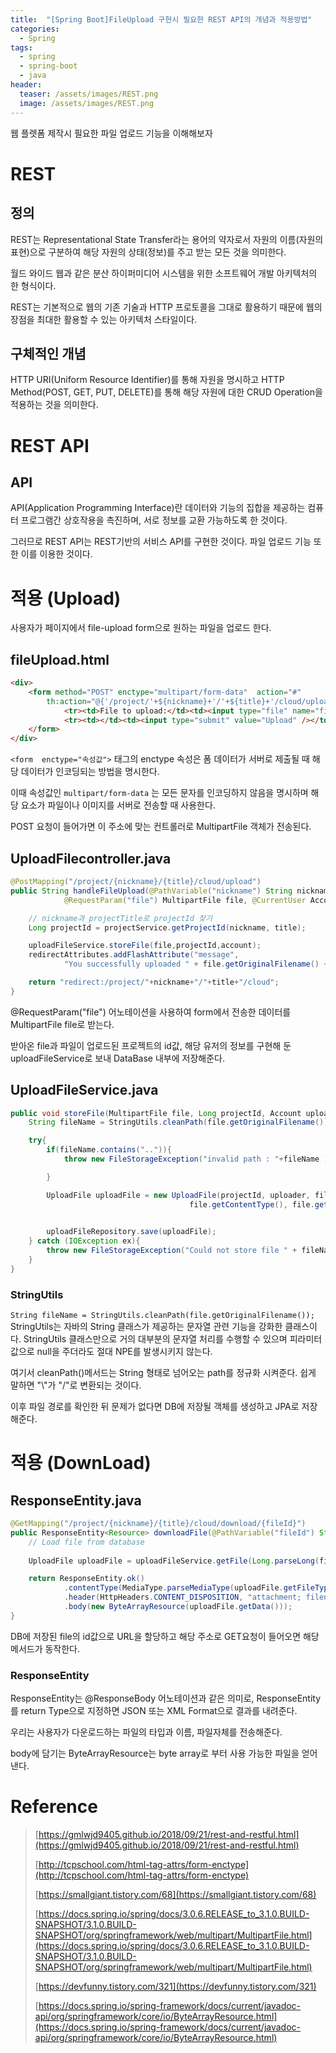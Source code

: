 ```yaml
---
title:  "[Spring Boot]FileUpload 구현시 필요한 REST API의 개념과 적용방법"
categories:
  - Spring
tags:
  - spring
  - spring-boot
  - java
header:
  teaser: /assets/images/REST.png
  image: /assets/images/REST.png
---  
```

웹 플렛폼 제작시 필요한 파일 업로드 기능을 이해해보자

# REST
## 정의
REST는 Representational State Transfer라는 용어의 약자로서 자원의 이름(자원의 표현)으로 구분하여 해당 자원의 상태(정보)를 주고 받는 모든 것을 의미한다.

월드 와이드 웹과 같은 분산 하이퍼미디어 시스템을 위한 소프트웨어 개발 아키텍처의 한 형식이다. 

REST는 기본적으로 웹의 기존 기술과 HTTP 프로토콜을 그대로 활용하기 때문에 웹의 장점을 최대한 활용할 수 있는 아키텍처 스타일이다.

## 구체적인 개념
HTTP URI(Uniform Resource Identifier)를 통해 자원을 명시하고 HTTP Method(POST, GET, PUT, DELETE)를 통해 해당 자원에 대한 CRUD Operation을 적용하는 것을 의미한다.

# REST API
## API
API(Application Programming Interface)란 데이터와 기능의 집합을 제공하는 컴퓨터 프로그램간 상호작용을 촉진하며, 서로 정보를 교환 가능하도록 한 것이다.

그러므로 REST API는 REST기반의 서비스 API를 구현한 것이다.
파일 업로드 기능 또한 이를 이용한 것이다.

# 적용 (Upload)

사용자가 페이지에서 file-upload form으로 원하는 파일을 업로드 한다.

## fileUpload.html
~~~html
<div>
	<form method="POST" enctype="multipart/form-data"  action="#" 
		th:action="@{'/project/'+${nickname}+'/'+${title}+'/cloud/upload'}">
			<tr><td>File to upload:</td><td><input type="file" name="file" /></td></tr>
			<tr><td></td><td><input type="submit" value="Upload" /></td></tr>
	</form>
</div>
~~~
`<form  enctype="속성값">` 태그의 enctype 속성은 폼 데이터가 서버로 제출될 때 해당 데이터가 인코딩되는 방법을 명시한다. 

이때 속성값인 `multipart/form-data` 는 모든 문자를 인코딩하지 않음을 명시하며 해당 요소가 파일이나 이미지를 서버로 전송할 때 사용한다.

POST 요청이 들어가면 이 주소에 맞는 컨트롤러로 MultipartFile 객체가 전송된다. 

## UploadFilecontroller.java

~~~java
@PostMapping("/project/{nickname}/{title}/cloud/upload")
public String handleFileUpload(@PathVariable("nickname") String nickname, @PathVariable("title") String title,
            @RequestParam("file") MultipartFile file, @CurrentUser Account account, RedirectAttributes redirectAttributes) {

    // nickname과 projectTitle로 projectId 찾기
    Long projectId = projectService.getProjectId(nickname, title);

    uploadFileService.storeFile(file,projectId,account);
    redirectAttributes.addFlashAttribute("message",
            "You successfully uploaded " + file.getOriginalFilename() + "!");

    return "redirect:/project/"+nickname+"/"+title+"/cloud";
}
~~~
@RequestParam("file") 어노테이션을 사용하여 form에서 전송한 데이터를 MultipartFile file로 받는다.

받아온 file과 파일이 업로드된 프로젝트의 id값, 해당 유저의 정보를 구현해 둔 uploadFileService로 보내 DataBase 내부에 저장해준다.

## UploadFileService.java

~~~java
public void storeFile(MultipartFile file, Long projectId, Account uploader){
    String fileName = StringUtils.cleanPath(file.getOriginalFilename());

    try{
        if(fileName.contains("..")){
            throw new FileStorageException("invalid path : "+fileName );

        }

        UploadFile uploadFile = new UploadFile(projectId, uploader, fileName,
                                        file.getContentType(), file.getBytes());
        

        uploadFileRepository.save(uploadFile);
    } catch (IOException ex){
        throw new FileStorageException("Could not store file " + fileName + ". Please try again!", ex);
    }
}
~~~

### StringUtils
`String fileName = StringUtils.cleanPath(file.getOriginalFilename());` 
StringUtils는 자바의 String 클래스가 제공하는 문자열 관련 기능을 강화한 클래스이다.
StringUtils 클래스만으로 거의 대부분의 문자열 처리를 수행할 수 있으며 피라미터 값으로 null을 주더라도 절대 NPE를 발생시키지 않는다.

여기서 cleanPath()메서드는 String 형태로 넘어오는 path를 정규화 시켜준다.
쉽게 말하면 "\\"가 "/"로 변환되는 것이다.

이후 파일 경로를 확인한 뒤 문제가 없다면 DB에 저장될 객체를 생성하고 JPA로 저장해준다.

# 적용 (DownLoad)
## ResponseEntity.java
~~~java
@GetMapping("/project/{nickname}/{title}/cloud/download/{fileId}")
public ResponseEntity<Resource> downloadFile(@PathVariable("fileId") String fileId) {
    // Load file from database
    
    UploadFile uploadFile = uploadFileService.getFile(Long.parseLong(fileId));

    return ResponseEntity.ok()
            .contentType(MediaType.parseMediaType(uploadFile.getFileType()))
            .header(HttpHeaders.CONTENT_DISPOSITION, "attachment; filename=\"" + uploadFile.getFileName() + "\"")
            .body(new ByteArrayResource(uploadFile.getData()));
}
~~~
DB에 저장된 file의 id값으로 URL을 할당하고 해당 주소로 GET요청이 들어오면 해당 메서드가 동작한다.  

### ResponseEntity<Resource>
ResponseEntity는 @ResponseBody 어노테이션과 같은 의미로, ResponseEntity를 return Type으로 지정하면 JSON 또는 XML Format으로 결과를 내려준다.

우리는 사용자가 다운로드하는 파일의 타입과 이름, 파일자체를 전송해준다.

body에 담기는 ByteArrayResource는 byte array로 부터 사용 가능한 파일을 얻어낸다.

# Reference
> [https://gmlwjd9405.github.io/2018/09/21/rest-and-restful.html](https://gmlwjd9405.github.io/2018/09/21/rest-and-restful.html)  
> 
> [http://tcpschool.com/html-tag-attrs/form-enctype](http://tcpschool.com/html-tag-attrs/form-enctype)  
> 
> [https://smallgiant.tistory.com/68](https://smallgiant.tistory.com/68)  
> 
> [https://docs.spring.io/spring/docs/3.0.6.RELEASE_to_3.1.0.BUILD-SNAPSHOT/3.1.0.BUILD-SNAPSHOT/org/springframework/web/multipart/MultipartFile.html](https://docs.spring.io/spring/docs/3.0.6.RELEASE_to_3.1.0.BUILD-SNAPSHOT/3.1.0.BUILD-SNAPSHOT/org/springframework/web/multipart/MultipartFile.html)  
> 
> [https://devfunny.tistory.com/321](https://devfunny.tistory.com/321)  
> 
> [https://docs.spring.io/spring-framework/docs/current/javadoc-api/org/springframework/core/io/ByteArrayResource.html](https://docs.spring.io/spring-framework/docs/current/javadoc-api/org/springframework/core/io/ByteArrayResource.html)



